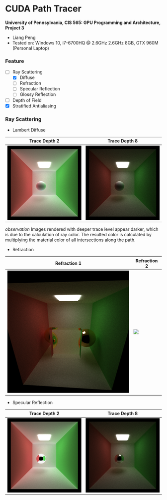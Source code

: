 CUDA Path Tracer
================

**University of Pennsylvania, CIS 565: GPU Programming and Architecture, Project 3**

* Liang Peng
* Tested on: Windows 10, i7-6700HQ @ 2.6GHz 2.6GHz 8GB, GTX 960M (Personal Laptop)

### Feature
* [ ] Ray Scattering
  * [x] Diffuse
  * [ ] Refraction
  * [ ] Specular Reflection
  * [ ] Glossy Reflection
* [ ] Depth of Field
* [x] Stratified Antialiasing

### Ray Scattering
* Lambert Diffuse

Trace Depth 2 | Trace Depth 8
--- | ---
<img src="img/lambert_depth2_1000spp.png" width="400"> | <img src="img/lambert_depth8_1000spp.png" width="400">
_observation_ Images rendered with deeper trace level appear darker, which is due to the calculation of ray color. The resulted color is calculated by multiplying the material color of all intersections along the path.

* Refraction

Refraction 1 | Refraction 2
--- | ---
<img src="img/refraction_depth8_1000spp.png" width="400"> | <img src="http://i.imgur.com/rdbwMci.jpg" width="400">


* Specular Reflection

Trace Depth 2 | Trace Depth 8
--- | ---
<img src="img/mirror_depth2_1000spp.png" width="400"> | <img src="img/mirror_depth8_1000spp.png" width="400">

